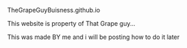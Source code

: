 TheGrapeGuyBuisness.github.io

 This website is property of That Grape guy...

 This was made BY me and i will be posting how to do it later
